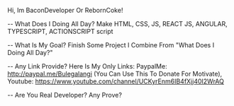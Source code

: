 Hi, Im BaconDeveloper Or RebornCoke!

-- What Does I Doing All Day?
Make HTML, CSS, JS, REACT JS, ANGULAR, TYPESCRIPT, ACTIONSCRIPT script

-- What Is My Goal?
Finish Some Project I Combine From "What Does I Doing All Day?"

-- Any Link Provide?
Here Is My Only Links:
PaypalMe: http://paypal.me/Bulegalangi (You Can Use This To Donate For Motivate),
Youtube: https://www.youtube.com/channel/UCKyrEnm6IB4fXjj40I2WrAQ

-- Are You Real Developer? Any Prove?

